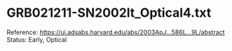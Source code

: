 # GRB021211-SN2002lt_Optical4.txt

Reference: https://ui.adsabs.harvard.edu/abs/2003ApJ...586L...9L/abstract
Status: Early, Optical